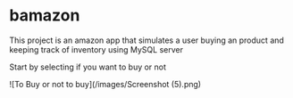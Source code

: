 # bamazon

This project is an amazon app that simulates a user buying an product and keeping track of inventory using MySQL server

Start by selecting if you want to buy or not

![To Buy or not to buy](/images/Screenshot (5).png)